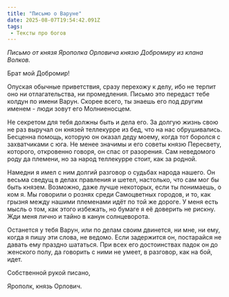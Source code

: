 ```yaml
---
title: "Письмо о Варуне"
date: 2025-08-07T19:54:42.091Z
tags:
 - Тексты про богов
---
```


*Письмо от князя Ярополка Орловича князю Добромиру из клана Волков.*

Брат мой Добромир!

Опуская обычные приветствия, сразу перехожу к делу, ибо не терпит оно ни
отлагательства, ни промедления. Письмо это передаст тебе колдун по имени
Варун. Скорее всего, ты знаешь его под другим именем - люди зовут его
Молниеносцем.

Не секретом для тебя должны быть и дела его. За долгую жизнь свою не раз
выручал он князей теллекурре из бед, что на нас обрушивались. Бесценна
помощь, которую он оказал деду моему, когда тот боролся с захватчиками с
юга. Не менее значимы и его советы князю Пересвету, которого, откровенно
говоря, он спас от разорения. Сам неведомого роду да племени, но за
народ теллекурре стоит, как за родной.

Намедни я имел с ним долгий разговор о судьбах народа нашего. Он весьма
сведущ в делах правления и шетел, настолько, что сам мог бы быть князем.
Возможно, даже лучше некоторых, если ты понимаешь, о ком я. Мы говорили
о рознях среди Самоцветных городов, и то, как грызня между нашими
племенами идёт по той же дороге. У меня есть мысль о том, как этого
избежать, но бумаге я её доверить не рискну. Жди меня лично и тайно в
канун солнцеворота.

Останется у тебя Варун, или по делам своим двинется, ни мне, ни ему,
когда я пишу эти слова, не ведомо. Если задержится он, постарайся не
давать ему праздно шататься. При всех его достоинствах падок он до
женского полу, да говорить с ними не умеет, в разговор, как на бой,
идет.

Собственной рукой писано,

Ярополк, князь Орлович.
